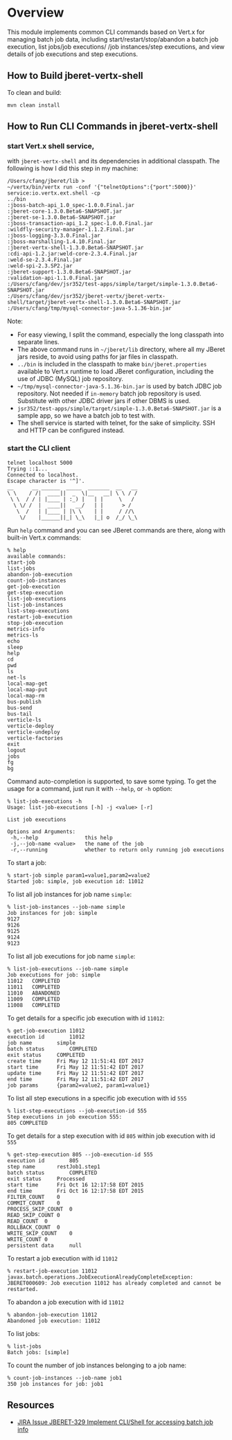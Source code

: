 # Overview

 This module implements common CLI commands based on Vert.x for managing batch job data,
 including start/restart/stop/abandon a batch job execution, list jobs/job executions/
 /job instances/step executions, and view details of job executions and step executions. 
 
## How to Build jberet-vertx-shell
 
To clean and build:
 
 ``` 
 mvn clean install 
 ```

## How to Run CLI Commands in jberet-vertx-shell

### start Vert.x shell service, 
with `jberet-vertx-shell` and its dependencies in 
additional classpath.  The following is how I did this step in my machine:

```asciidoc
/Users/cfang/jberet/lib > 
~/vertx/bin/vertx run -conf '{"telnetOptions":{"port":5000}}' service:io.vertx.ext.shell -cp 
../bin
:jboss-batch-api_1.0_spec-1.0.0.Final.jar
:jberet-core-1.3.0.Beta6-SNAPSHOT.jar
:jberet-se-1.3.0.Beta6-SNAPSHOT.jar
:jboss-transaction-api_1.2_spec-1.0.0.Final.jar
:wildfly-security-manager-1.1.2.Final.jar
:jboss-logging-3.3.0.Final.jar
:jboss-marshalling-1.4.10.Final.jar
:jberet-vertx-shell-1.3.0.Beta6-SNAPSHOT.jar
:cdi-api-1.2.jar:weld-core-2.3.4.Final.jar
:weld-se-2.3.4.Final.jar
:weld-spi-2.3.SP2.jar
:jberet-support-1.3.0.Beta6-SNAPSHOT.jar
:validation-api-1.1.0.Final.jar
:/Users/cfang/dev/jsr352/test-apps/simple/target/simple-1.3.0.Beta6-SNAPSHOT.jar
:/Users/cfang/dev/jsr352/jberet-vertx/jberet-vertx-shell/target/jberet-vertx-shell-1.3.0.Beta6-SNAPSHOT.jar
:/Users/cfang/tmp/mysql-connector-java-5.1.36-bin.jar
```

Note:
* For easy viewing, I split the command, especially the long classpath into separate lines.
* The above command runs in `~/jberet/lib` directory, where all my JBeret jars reside, to avoid
  using paths for jar files in classpath.
* `../bin` is included in the classpath to make `bin/jberet.properties` available to Vert.x
  runtime to load JBeret configuration, including the use of JDBC (MySQL) job repository.
* `~/tmp/mysql-connector-java-5.1.36-bin.jar` is used by batch JDBC job repository.
  Not needed if `in-memory` batch job repository is used. Substitute with other JDBC driver 
  jars if other DBMS is used.
* `jsr352/test-apps/simple/target/simple-1.3.0.Beta6-SNAPSHOT.jar` is a sample app, so we have
  a batch job to test with.
* The shell service is started with telnet, for the sake of simplicity. SSH and HTTP can be 
  configured instead.
  
### start the CLI client

```asciidoc
telnet localhost 5000
Trying ::1...
Connected to localhost.
Escape character is '^]'.
__      __ ______  _____  _______  __   __
\ \    / /|  ____||  _  \|__   __| \ \ / /
 \ \  / / | |____ | :_) |   | |     \   /
  \ \/ /  |  ____||   __/   | |      > /
   \  /   | |____ | |\ \    | |     / //\
    \/    |______||_| \_\   |_| o  /_/ \_\

```

Run `help` command and you can see JBeret commands are there, along with built-in Vert.x commands:

```asciidoc
% help
available commands:
start-job
list-jobs
abandon-job-execution
count-job-instances
get-job-execution
get-step-execution
list-job-executions
list-job-instances
list-step-executions
restart-job-execution
stop-job-execution
metrics-info
metrics-ls
echo
sleep
help
cd
pwd
ls
net-ls
local-map-get
local-map-put
local-map-rm
bus-publish
bus-send
bus-tail
verticle-ls
verticle-deploy
verticle-undeploy
verticle-factories
exit
logout
jobs
fg
bg
```

Command auto-completion is supported, to save some typing. To get the usage for a command,
just run it with `--help`, or `-h` option:

```asciidoc
% list-job-executions -h
Usage: list-job-executions [-h] -j <value> [-r]

List job executions

Options and Arguments:
 -h,--help               this help
 -j,--job-name <value>   the name of the job
 -r,--running            whether to return only running job executions
```

To start a job:

```asciidoc
% start-job simple param1=value1,param2=value2
Started job: simple, job execution id: 11012
```

To list all job instances for job name `simple`:

```asciidoc
% list-job-instances --job-name simple
Job instances for job: simple
9127
9126
9125
9124
9123
```

To list all job executions for job name `simple`:

```asciidoc
% list-job-executions --job-name simple
Job executions for job: simple
11012	COMPLETED
11011	COMPLETED
11010	ABANDONED
11009	COMPLETED
11008	COMPLETED
```

To get details for a specific job execution with id `11012`:

```asciidoc
% get-job-execution 11012
execution id		11012
job name		simple
batch status		COMPLETED
exit status		COMPLETED
create time		Fri May 12 11:51:41 EDT 2017
start time		Fri May 12 11:51:42 EDT 2017
update time		Fri May 12 11:51:42 EDT 2017
end time		Fri May 12 11:51:42 EDT 2017
job params		{param2=value2, param1=value1}
```

To list all step executions in a specific job execution with id `555`

```asciidoc
% list-step-executions --job-execution-id 555
Step executions in job execution 555:
805	COMPLETED
```

To get details for a step execution with id `805` within job execution with id `555`

```asciidoc
% get-step-execution 805 --job-execution-id 555
execution id		805
step name		restJob1.step1
batch status		COMPLETED
exit status		Processed
start time		Fri Oct 16 12:17:58 EDT 2015
end time		Fri Oct 16 12:17:58 EDT 2015
FILTER_COUNT	0
COMMIT_COUNT	0
PROCESS_SKIP_COUNT	0
READ_SKIP_COUNT	0
READ_COUNT	0
ROLLBACK_COUNT	0
WRITE_SKIP_COUNT	0
WRITE_COUNT	0
persistent data		null
```

To restart a job execution with id `11012`

```asciidoc
% restart-job-execution 11012
javax.batch.operations.JobExecutionAlreadyCompleteException: 
JBERET000609: Job execution 11012 has already completed and cannot be restarted.
```

To abandon a job execution with id `11012`

```asciidoc
% abandon-job-execution 11012
Abandoned job execution: 11012
```

To list jobs:

```asciidoc
% list-jobs
Batch jobs: [simple]
```

To count the number of job instances belonging to a job name:

```asciidoc
% count-job-instances --job-name job1
350 job instances for job: job1
```

## Resources
* [JIRA Issue JBERET-329 Implement CLI/Shell for accessing batch job info](https://issues.jboss.org/browse/JBERET-329)